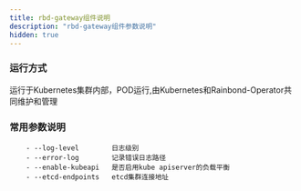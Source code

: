 ```yaml
---
title: rbd-gateway组件说明
description: "rbd-gateway组件参数说明"
hidden: true
---
```



### 运行方式
 
运行于Kubernetes集群内部，POD运行,由Kubernetes和Rainbond-Operator共同维护和管理


### 常用参数说明

```shell 
    - --log-level        日志级别
    - --error-log        记录错误日志路径
    - --enable-kubeapi   是否启用kube apiserver的负载平衡
    - --etcd-endpoints   etcd集群连接地址
```

